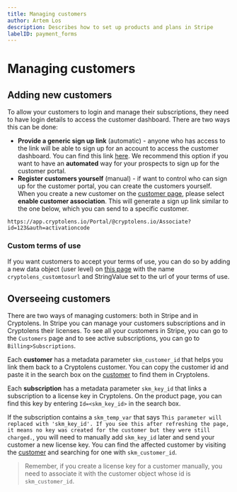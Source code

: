 ```yaml
---
title: Managing customers
author: Artem Los
description: Describes how to set up products and plans in Stripe
labelID: payment_forms
---
```


# Managing customers

## Adding new customers

To allow your customers to login and manage their subscriptions, they need to have login details to access the customer dashboard. There are two ways this can be done:

* **Provide a generic sign up link** (automatic) - anyone who has access to the link will be able to sign up for an account to access the customer dashboard. You can find this link [here](https://app.cryptolens.io/Customer/SignUpLink). We recommend this option if you want to have an **automated** way for your prospects to sign up for the customer portal.
* **Register customers yourself** (manual) - if want to control who can sign up for the customer portal, you can create the customers yourself. When you create a new customer on the [customer page](https://app.cryptolens.io/Customer), please select **enable customer association**. This will generate a sign up link similar to the one below, which you can send to a specific customer.
```
https://app.cryptolens.io/Portal/@cryptolens.io/Associate?id=123&auth=activationcode
```

### Custom terms of use
If you want customers to accept your terms of use, you can do so by adding a new data object (user level) on [this page](https://app.cryptolens.io/Data?refType=0) with the name `cryptolens_customtosurl` and StringValue set to the url of your terms of use.

## Overseeing customers

There are two ways of managing customers: both in Stripe and in Cryptolens. In Stripe you can manage your customers subscriptions and in Cryptolens their licenses. To see all your customers in Stripe, you can go to the `Customers` page and to see active subscriptions, you can go to `Billing>Subscriptions`.

Each **customer** has a metadata parameter `skm_customer_id` that helps you link them back to a Cryptolens customer. You can copy the customer id and paste it in the search box on the [customer](https://app.cryptolens.io/Customer) to find them in Cryptolens.

Each **subscription** has a metadata parameter `skm_key_id` that links a subscription to a license key in Cryptolens. On the product page, you can find this key by entering `Id=<skm_key_id>` in the search box.

If the subscription contains a `skm_temp_var` that says `This parameter will replaced with 'skm_key_id'. If you see this after refreshing the page, it means no key was created for the customer but they were still charged.`, you will need to manually add `skm_key_id` later and send your customer a new license key. You can find the affected customer by visiting the [customer](https://app.cryptolens.io/Customer) and searching for one with `skm_customer_id`.

> Remember, if you create a license key for a customer manually, you need to associate it with the customer object whose id is `skm_customer_id`.
